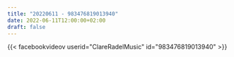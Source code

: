 ```yaml
---
title: "20220611 - 983476819013940"
date: 2022-06-11T12:00:00+02:00
draft: false
---
```


{{< facebookvideov userid="ClareRadelMusic" id="983476819013940" >}}